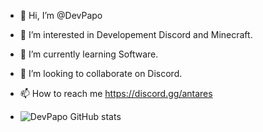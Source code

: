 - 👋 Hi, I’m @DevPapo
- 👀 I’m interested in Developement Discord and Minecraft.
- 🌱 I’m currently learning Software.
- 💞️ I’m looking to collaborate on Discord. 
- 📫 How to reach me https://discord.gg/antares

- ![DevPapo GitHub stats](https://github-readme-stats.vercel.app/api?username=isrdxv&show_icons=true&theme=dark)

<!---
DevPapo/DevPapo is a ✨ special ✨ repository because its `README.md` (this file) appears on your GitHub profile.
You can click the Preview link to take a look at your changes.
--->
